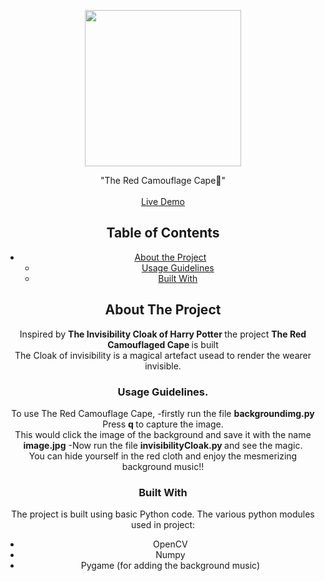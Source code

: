 <!-- PROJECT LOGO -->
<p align="center">
    <img src="" height="250px"  />
  </a>

  <p align="center">
    "The Red Camouflage Cape🦸"
    <br /><br />
    <a href="">Live Demo</a>
  </p>
</p>
<center>

<!-- TABLE OF CONTENTS -->

## Table of Contents

- [About the Project](#about-the-project)
  - [Usage Guidelines](#usage-guidelines)
  - [Built With](#built-with)

<!-- ABOUT THE PROJECT -->

## About The Project

Inspired by <strong>The Invisibility Cloak of Harry Potter </strong>the project <strong>The Red Camouflaged Cape </strong> is built
<br/>
The Cloak of invisibility is a magical artefact usead to render the wearer invisible.


<!-- Extensions Required -->
### Usage Guidelines.

  To use The Red Camouflage Cape, 
  -firstly run the file <strong>backgroundimg.py </strong>Press <strong>q </strong>to capture the image.<br>This would click the image of the background and save it with the name <strong>image.jpg</strong>
  -Now run the file <strong>invisibilityCloak.py </strong>and see  the magic.<br>You can hide yourself in the red cloth and enjoy the mesmerizing background music!!

### Built With
The project is built using basic Python code.
The  various python modules used in project:
- OpenCV
- Numpy
- Pygame (for adding the background music)

